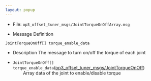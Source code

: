 ```yaml
---
layout: popup
---
```


- File: `op3_offset_tuner_msgs/JointTorqueOnOffArray.msg`

- Message Definition
 ```
 JointTorqueOnOff[] torque_enable_data
 ```

- Description
The message to turn on/off the torque of each joint

* `JointTorqueOnOff[] torque_enable_data`([op3_offset_tuner_msgs/JointTorqueOnOff])   
&emsp;&emsp; Array data of the joint to enable/disable torque  



[op3_offset_tuner_msgs/JointTorqueOnOff]: /docs/en/popup/op3_JointTorqueOnOff.msg/
